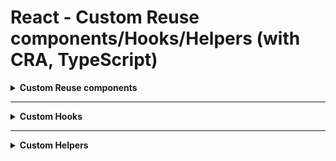 # React - Custom Reuse components/Hooks/Helpers (with CRA, TypeScript)

<details>
  <summary>
    <b>Custom Reuse components </b>
  </summary>

> - [ ] Table Grid
> - [ ] Checkbox
> - [ ] Dropdown
> - [ ] FormTab
> - [ ] Label
> - [ ] Input
> - [ ] Toggle
> - [ ] Modal

</details>

---

<details>
  <summary>
    <b>Custom Hooks</b>
  </summary>

> - [ ] useClickOutside
> - [ ] useInput

</details>

---

<details>
  <summary>
    <b>Custom Helpers</b>
  </summary>

> - [ ] sort
> - [ ] type

</details>
